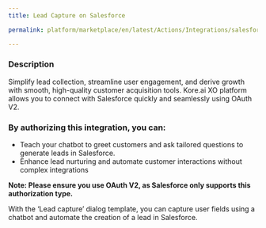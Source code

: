 ```yaml
---
title: Lead Capture on Salesforce

permalink: platform/marketplace/en/latest/Actions/Integrations/salesforce_leadCapture

---
```


### Description

Simplify lead collection, streamline user engagement, and derive growth with smooth, high-quality customer acquisition tools. Kore.ai XO platform allows you to connect with Salesforce quickly and seamlessly using OAuth V2.

### By authorizing this integration, you can:
- Teach your chatbot to greet customers and ask tailored questions to generate leads in Salesforce. 
- Enhance lead nurturing and automate customer interactions without complex integrations

**Note: Please ensure you use OAuth V2, as Salesforce only supports this authorization type.**

With the ‘Lead capture’ dialog template, you can capture user fields using a chatbot and automate the creation of a lead in Salesforce.
